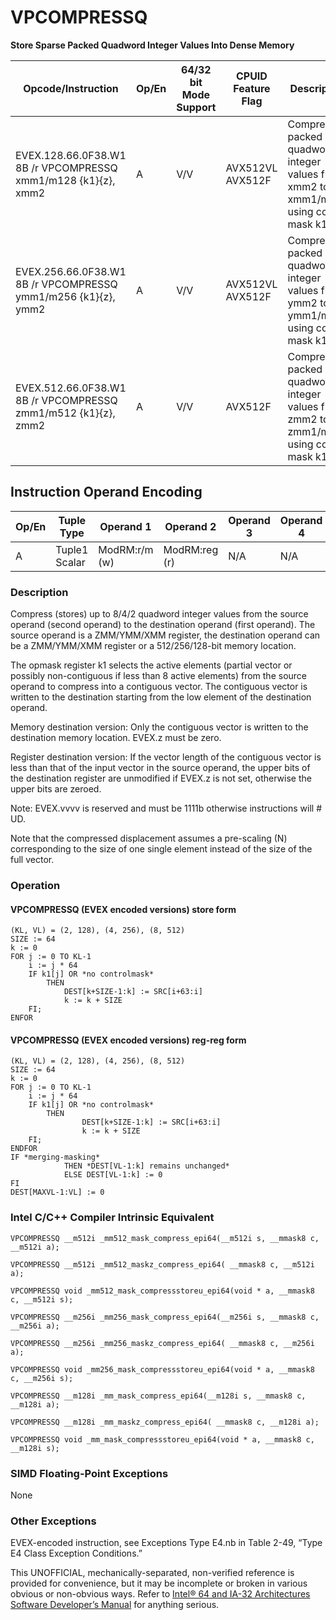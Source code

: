 # VPCOMPRESSQ

**Store Sparse Packed Quadword Integer Values Into Dense Memory**

| Opcode/Instruction                                            | Op/En | 64/32 bit Mode Support | CPUID Feature Flag | Description                                                                           |
| ------------------------------------------------------------- | ----- | ---------------------- | ------------------ | ------------------------------------------------------------------------------------- |
| EVEX.128.66.0F38.W1 8B /r VPCOMPRESSQ xmm1/m128 {k1}{z}, xmm2 | A     | V/V                    | AVX512VL AVX512F   | Compress packed quadword integer values from xmm2 to xmm1/m128 using control mask k1. |
| EVEX.256.66.0F38.W1 8B /r VPCOMPRESSQ ymm1/m256 {k1}{z}, ymm2 | A     | V/V                    | AVX512VL AVX512F   | Compress packed quadword integer values from ymm2 to ymm1/m256 using control mask k1. |
| EVEX.512.66.0F38.W1 8B /r VPCOMPRESSQ zmm1/m512 {k1}{z}, zmm2 | A     | V/V                    | AVX512F            | Compress packed quadword integer values from zmm2 to zmm1/m512 using control mask k1. |

## Instruction Operand Encoding

| Op/En | Tuple Type    | Operand 1     | Operand 2     | Operand 3 | Operand 4 |
| ----- | ------------- | ------------- | ------------- | --------- | --------- |
| A     | Tuple1 Scalar | ModRM:r/m (w) | ModRM:reg (r) | N/A       | N/A       |

### Description

Compress (stores) up to 8/4/2 quadword integer values from the source operand (second operand) to the destination operand (first operand). The source operand is a ZMM/YMM/XMM register, the destination operand can be a ZMM/YMM/XMM register or a 512/256/128-bit memory location.

The opmask register k1 selects the active elements (partial vector or possibly non-contiguous if less than 8 active elements) from the source operand to compress into a contiguous vector. The contiguous vector is written to the destination starting from the low element of the destination operand.

Memory destination version: Only the contiguous vector is written to the destination memory location. EVEX.z must be zero.

Register destination version: If the vector length of the contiguous vector is less than that of the input vector in the source operand, the upper bits of the destination register are unmodified if EVEX.z is not set, otherwise the upper bits are zeroed.

Note: EVEX.vvvv is reserved and must be 1111b otherwise instructions will #​​​UD.

Note that the compressed displacement assumes a pre-scaling (N) corresponding to the size of one single element instead of the size of the full vector.

### Operation

#### VPCOMPRESSQ (EVEX encoded versions) store form

```
(KL, VL) = (2, 128), (4, 256), (8, 512)
SIZE := 64
k := 0
FOR j := 0 TO KL-1
    i := j * 64
    IF k1[j] OR *no controlmask*
        THEN
            DEST[k+SIZE-1:k] := SRC[i+63:i]
            k := k + SIZE
    FI;
ENFOR

```

#### VPCOMPRESSQ (EVEX encoded versions) reg-reg form

```
(KL, VL) = (2, 128), (4, 256), (8, 512)
SIZE := 64
k := 0
FOR j := 0 TO KL-1
    i := j * 64
    IF k1[j] OR *no controlmask*
        THEN
                DEST[k+SIZE-1:k] := SRC[i+63:i]
                k := k + SIZE
    FI;
ENDFOR
IF *merging-masking*
            THEN *DEST[VL-1:k] remains unchanged*
            ELSE DEST[VL-1:k] := 0
FI
DEST[MAXVL-1:VL] := 0

```

### Intel C/C++ Compiler Intrinsic Equivalent

```
VPCOMPRESSQ __m512i _mm512_mask_compress_epi64(__m512i s, __mmask8 c, __m512i a);

```

```
VPCOMPRESSQ __m512i _mm512_maskz_compress_epi64( __mmask8 c, __m512i a);

```

```
VPCOMPRESSQ void _mm512_mask_compressstoreu_epi64(void * a, __mmask8 c, __m512i s);

```

```
VPCOMPRESSQ __m256i _mm256_mask_compress_epi64(__m256i s, __mmask8 c, __m256i a);

```

```
VPCOMPRESSQ __m256i _mm256_maskz_compress_epi64( __mmask8 c, __m256i a);

```

```
VPCOMPRESSQ void _mm256_mask_compressstoreu_epi64(void * a, __mmask8 c, __m256i s);

```

```
VPCOMPRESSQ __m128i _mm_mask_compress_epi64(__m128i s, __mmask8 c, __m128i a);

```

```
VPCOMPRESSQ __m128i _mm_maskz_compress_epi64( __mmask8 c, __m128i a);

```

```
VPCOMPRESSQ void _mm_mask_compressstoreu_epi64(void * a, __mmask8 c, __m128i s);

```

### SIMD Floating-Point Exceptions

None

### Other Exceptions

EVEX-encoded instruction, see Exceptions Type E4.nb in Table 2-49, “Type E4 Class Exception Conditions.”

This UNOFFICIAL, mechanically-separated, non-verified reference is provided for convenience, but it may be
incomplete or broken in various obvious or non-obvious
ways. Refer to [Intel® 64 and IA-32 Architectures Software Developer’s Manual](https://software.intel.com/en-us/download/intel-64-and-ia-32-architectures-sdm-combined-volumes-1-2a-2b-2c-2d-3a-3b-3c-3d-and-4) for anything serious.

